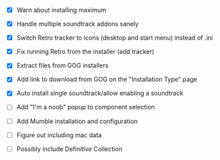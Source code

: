 - [X] Warn about installing maximum
- [X] Handle multiple soundtrack addons sanely
- [X] Switch Retro tracker to icons (desktop and start menu) instead of .ini
- [X] Fix running Retro from the installer (add tracker)
- [X] Extract files from GOG installers
- [X] Add link to download from GOG on the "Installation Type" page
- [X] Auto install single soundtrack/allow enabling a soundtrack
- [ ] Add "I'm a noob" popup to component selection
- [ ] Add Mumble installation and configuration
- [ ] Figure out including mac data
- [ ] Possibly include Definitive Collection

